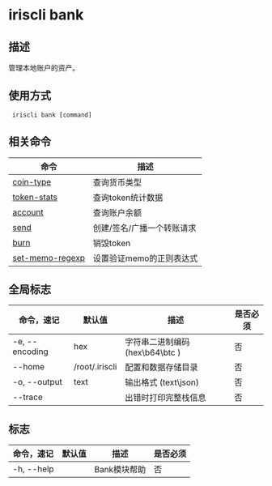 # iriscli bank

## 描述

管理本地账户的资产。 

## 使用方式

```
 iriscli bank [command]
```

 
## 相关命令

| 命令                                  | 描述                    |
| ------------------------------------- | ---------------------- |
| [coin-type](coin-type.md)             | 查询货币类型             |
| [token-stats](token-stats.md)         | 查询token统计数据        |
| [account](account.md)                 | 查询账户余额             |
| [send](send.md)                       | 创建/签名/广播一个转账请求 |
| [burn](burn.md)                       | 销毁token               |
| [set-memo-regexp](set-memo-regexp.md) | 设置验证memo的正则表达式  |

## 全局标志

| 命令，速记             | 默认值          | 描述                                | 是否必须 |
| --------------------- | -------------- | ----------------------------------- | ------ |
| -e, --encoding        | hex            | 字符串二进制编码 (hex\b64\btc )       | 否      |
| --home                | /root/.iriscli | 配置和数据存储目录                     | 否     |
| -o, --output          | text           | 输出格式 (text\json)                 | 否      |
| --trace               |                | 出错时打印完整栈信息                   | 否      |

## 标志

| 命令，速记  | 默认值  | 描述          | 是否必须   |
| ---------- | ------ | ------------ | --------- |
| -h, --help |        | Bank模块帮助  | 否         |